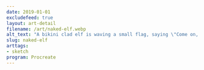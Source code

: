 ```yaml
---
date: 2019-01-01
excludefeed: true
layout: art-detail
filename: /art/naked-elf.webp
alt_text: "A bikini clad elf is waving a small flag, saying \"Come on, you can beat him!\""
slug: naked-elf
arttags:
- sketch
program: Procreate
---
```


